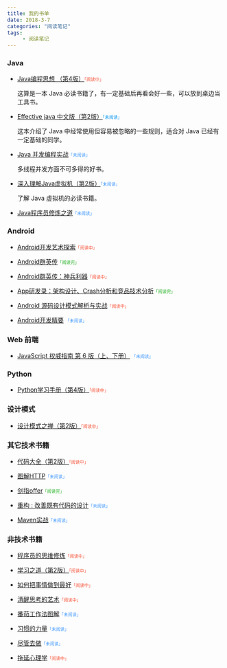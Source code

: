 ```yaml
---
title: 我的书单
date: 2018-3-7
categories: "阅读笔记"
tags:
     - 阅读笔记
---
```







### Java

- [Java编程思想 （第4版）](https://book.douban.com/subject/2130190/)<font color = #f74c31 face="微软雅黑" size=1>「阅读中」</font>

  这算是一本 Java 必读书籍了，有一定基础后再看会好一些，可以放到桌边当工具书。

- [Effective java 中文版（第2版）](https://book.douban.com/subject/3360807/)<font color = ##3a95ff face="微软雅黑"  size=1>「未阅读」</font>

  这本介绍了 Java 中经常使用但容易被忽略的一些规则，适合对 Java 已经有一定基础的同学。

- [Java 并发编程实战](https://book.douban.com/subject/10484692/)<font color = #3a95ff face="微软雅黑"  size=1>「未阅读」</font>

  多线程并发方面不可多得的好书。

- [深入理解Java虚拟机（第2版）](https://book.douban.com/subject/24722612/)<font color = #3a95ff face="微软雅黑"  size=1>「未阅读」</font>

  了解 Java 虚拟机的必读书籍。

- [Java程序员修炼之道](https://book.douban.com/subject/24841235/)<font color = #3a95ff face="微软雅黑"  size=1>「未阅读」</font>

### Android

- [Android开发艺术探索](https://book.douban.com/subject/26599538/)<font color = #f74c31 face="微软雅黑" size=1>「阅读中」</font>

- [Android群英传](https://book.douban.com/subject/26599539/)<font color = #1aad19 face="微软雅黑" size=1>「阅读完」</font>

- [Android群英传：神兵利器](https://book.douban.com/subject/26855851/)<font color = #f74c31 face="微软雅黑" size=1>「阅读中」</font>

- [App研发录：架构设计、Crash分析和竞品技术分析](https://book.douban.com/subject/26649050/)<font color = #1aad19 face="微软雅黑" size=1>「阅读完」</font>

- [Android 源码设计模式解析与实战](https://book.douban.com/subject/26644935/)<font color = #f74c31 face="微软雅黑" size=1>「阅读中」</font>

- [Android开发精要](https://book.douban.com/subject/11530748/) <font color = #3a95ff face="微软雅黑" size=1>「未阅读」</font>

### Web 前端

- [JavaScript 权威指南 第 6 版（上、下册）](https://book.douban.com/subject/6854549/) <font color = #3a95ff face="微软雅黑" size=1>「未阅读」</font>

### Python

- [Python学习手册（第4版）](https://book.douban.com/subject/6049132/)<font color = #f74c31 face="微软雅黑" size=1>「阅读中」</font>

### 设计模式

- [设计模式之禅（第2版）](https://book.douban.com/subject/25843319/)<font color = #f74c31 face="微软雅黑" size=1>「阅读中」</font>

### 其它技术书籍

- [代码大全（第2版）](https://book.douban.com/subject/1477390/)<font color = #f74c31 face="微软雅黑" size=1>「阅读中」</font>

- [图解HTTP](https://book.douban.com/subject/25863515/)<font color = #3a95ff face="微软雅黑" size=1>「未阅读」</font>

- [剑指offer](https://book.douban.com/subject/6966465/)<font color = #1aad19 face="微软雅黑" size=1>「阅读完」</font>

- [重构 : 改善既有代码的设计](https://book.douban.com/subject/4262627/)<font color = #3a95ff face="微软雅黑" size=1>「未阅读」</font>

- [Maven实战](https://book.douban.com/subject/5345682/)<font color = #3a95ff face="微软雅黑" size=1>「未阅读」</font>

### 非技术书籍

- [程序员的思维修炼](https://book.douban.com/subject/5372651/)<font color = #f74c31 face="微软雅黑" size=1>「阅读中」</font>

- [学习之道（第2版）](https://book.douban.com/subject/2345548/)<font color = #f74c31 face="微软雅黑" size=1>「阅读中」</font>

- [如何把事情做到最好](https://book.douban.com/subject/25830853/)<font color = #f74c31 face="微软雅黑" size=1>「阅读中」</font>

- [清醒思考的艺术](https://book.douban.com/subject/20492550/)<font color = #f74c31 face="微软雅黑" size=1>「阅读中」</font>

- [番茄工作法图解](https://book.douban.com/subject/5916234/)<font color = #3a95ff face="微软雅黑" size=1>「未阅读」</font>

- [习惯的力量](https://book.douban.com/subject/20507212/)<font color = #3a95ff face="微软雅黑" size=1>「未阅读」</font>

- [尽管去做](https://book.douban.com/subject/1085660/)<font color = #3a95ff face="微软雅黑" size=1>「未阅读」</font>

- [拖延心理学](https://book.douban.com/subject/4180711/)<font color = #f74c31 face="微软雅黑" size=1>「阅读中」</font>


